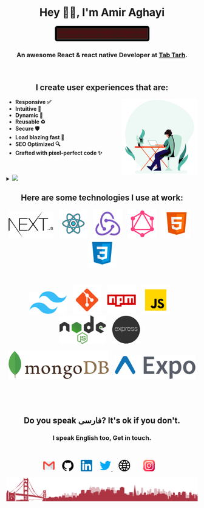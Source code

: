 <h1 align="center"> Hey 👋🏽, I'm Amir Aghayi </h1>

<p align="center"><img src="https://github.com/ujkgmt/ujkgmt/blob/main/images/github.gif"/></p>

<h3 align="center">
    An awesome React & react native Developer at <a href="https://www.tabtarh.com">Tab Tarh</a>.  
</h3>

<br/>
<h2 align="center">
    I create user experiences that are:
</h2>
<img align="right" alt="Person coding gif" src="https://github.com/ujkgmt/ujkgmt/blob/main/images/coding.gif" width="200" />

- **Responsive ✅**
- **Intuitive 🤩**
- **Dynamic 🧬**
- **Reusable ♻️**
- **Secure 🛡️**
- **Load blazing fast 🚀**
- **SEO Optimized 🔍**
- **Crafted with pixel-perfect code ✨**


<br/>
<br/>


<details>
<summary>
  <a href="https://github.com/ujkgmt"><img src="https://img.shields.io/badge/-Expand%20to%20know%20more-b03544?style=for-the-badge" /></a>
</summary>


### Little More About Me  🏆

I am a full stack JavaScript developer with the above mentioned technologies.🍜🔨<br>
I love JavaScript and the world of programming.🎷<br>
Every day I seek to learn new knowledge and experience in the way of my interest and I am expanding my knowledge.🎯<br>

### Programming Languages :scroll:

<img height="32" width="32" src="https://cdn.thekrishna.in/img/icon/javascript.svg" />&nbsp; 
<img height="32" width="32" src="https://cdn.thekrishna.in/img/icon/html5.svg" />&nbsp; 
<img height="32" width="32" src="https://cdn.thekrishna.in/img/icon/css3.svg" />&nbsp; 


### Database Systems :bar_chart:

<img height="32" width="32" src="https://cdn.thekrishna.in/img/icon/mysql.svg" />&nbsp; 
<img height="32" width="32" src="https://cdn.thekrishna.in/img/icon/mongodb.svg" />&nbsp; 


<br></details>


<h2 align="center">
  Here are some technologies I use at work:
</h2>
<p align="center">
<code><img height="70" src="https://github.com/ujkgmt/ujkgmt/blob/main/images/next.png"></code> &nbsp;&nbsp;
<code><img height="75" src="https://github.com/ujkgmt/ujkgmt/blob/main/images/react.png"></code> &nbsp;&nbsp;
<code><img height="75" src="https://github.com/ujkgmt/ujkgmt/blob/main/images/redux.png"></code> &nbsp;&nbsp;
<code><img height="75" src="https://github.com/ujkgmt/ujkgmt/blob/main/images/graphql.png"></code> &nbsp;&nbsp;
<code><img height="75" src="https://github.com/ujkgmt/ujkgmt/blob/main/images/html.png"></code> &nbsp;&nbsp;
<code><img height="75" src="https://github.com/ujkgmt/ujkgmt/blob/main/images/css.png"></code>
    
</p>

<br/>

<p align="center">
<code><img height="60" src="https://github.com/ujkgmt/ujkgmt/blob/main/images/tailwindcss.svg"></code> &nbsp;&nbsp;
<code><img height="75" src="https://github.com/ujkgmt/ujkgmt/blob/main/images/git.png"></code> &nbsp;&nbsp;
<code><img height="75" src="https://github.com/ujkgmt/ujkgmt/blob/main/images/npm.png"></code> &nbsp;&nbsp;
<code><img height="75" src="https://github.com/ujkgmt/ujkgmt/blob/main/images/js.png"></code> &nbsp;&nbsp;
<code><img height="75" src="https://github.com/ujkgmt/ujkgmt/blob/main/images/node.png"></code> &nbsp;&nbsp;
<code><img height="75" src="https://github.com/ujkgmt/ujkgmt/blob/main/images/express.png"></code> &nbsp;&nbsp;

</p>

<p align="center">
<code><img height="75" src="https://github.com/ujkgmt/ujkgmt/blob/main/images/mongodb.png"></code> &nbsp;&nbsp;
<code><img height="60" src="https://github.com/ujkgmt/ujkgmt/blob/main/images/expo.png"></code> &nbsp;&nbsp;
</p>
<br/>


<br/>

<h2 align="center">
  Do you speak <b>فارسی</b>? It's ok if you don't. 
</h2>
<h3 align="center">
  I speak English too, Get in touch.
</h3>
<br/>
<p align="center">
 <a href="mailto:ujkgmt@gmail.com"><img src="https://github.com/ujkgmt/ujkgmt/blob/main/images/gmail.svg" width="30px" alt="mail"></a> &nbsp; &nbsp;
   <a href="https://github.com/ujkgmt"><img src="https://github.com/ujkgmt/ujkgmt/blob/main/images/github.svg" width="30px" alt="mail"></a> &nbsp; &nbsp;
  <a href="https://in.linkedin.com/in/awmir-aghayi"><img src="https://github.com/ujkgmt/ujkgmt/blob/main/images/linkedin.svg" width="30px" alt="LinkedIn"></a> &nbsp; &nbsp;
  <a href="https://twitter.com/AwmirAghayi"><img src="https://github.com/ujkgmt/ujkgmt/blob/main/images/twitter.svg" width="30px" alt="Twitter">     </a> &nbsp; &nbsp;
    <a href="https://setavizweb.ir"><img src="https://github.com/ujkgmt/ujkgmt/blob/main/images/site.svg" width="30px" alt="site"></a> &nbsp; &nbsp;
  </a> &nbsp; &nbsp;
   <a href="amir"><img src="https://github.com/ujkgmt/ujkgmt/blob/main/images/instagram.png" width="30px" alt="instagram"></a> &nbsp; &nbsp;
</p>



<img src="https://github.com/ujkgmt/ujkgmt/blob/main/images/city.png"/>

